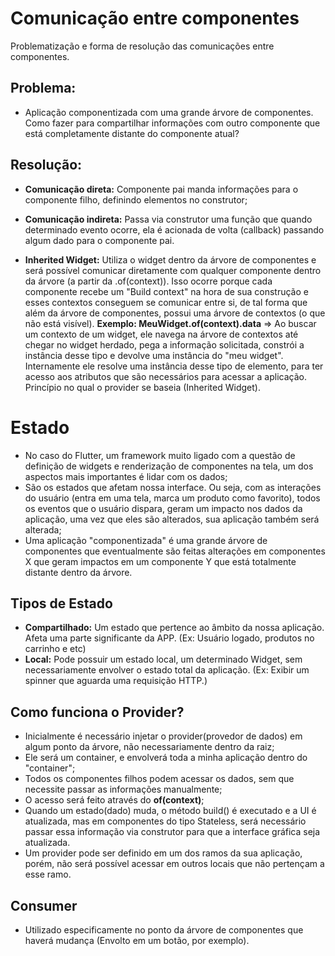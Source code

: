 # Comunicação entre componentes

Problematização e forma de resolução das comunicações entre componentes.

## Problema:

- Aplicação componentizada com uma grande árvore de componentes. Como fazer para compartilhar informações com outro componente que está completamente distante do componente atual?

## Resolução:

- **Comunicação direta:** Componente pai manda informações para o componente filho, definindo elementos no construtor;

- **Comunicação indireta:** Passa via construtor uma função que quando determinado evento ocorre, ela é acionada de volta (callback) passando algum dado para o componente pai.

- **Inherited Widget:** Utiliza o widget dentro da árvore de componentes e será possível comunicar diretamente com qualquer componente dentro da árvore (a partir da .of(context)). Isso ocorre porque cada componente recebe um "Build context" na hora de sua construção e esses contextos conseguem se comunicar entre si, de tal forma que além da árvore de componentes, possui uma árvore de contextos (o que não está visível). **Exemplo: MeuWidget.of(context).data** => Ao buscar um contexto de um widget, ele navega na árvore de contextos até chegar no widget herdado, pega a informação solicitada, constrói a instância desse tipo e devolve uma instância do "meu widget". Internamente ele resolve uma instância desse tipo de elemento, para ter acesso aos atributos que são necessários para acessar a aplicação. Princípio no qual o provider se baseia (Inherited Widget).

# Estado

- No caso do Flutter, um framework muito ligado com a questão de definição de widgets e renderização de componentes na tela, um dos aspectos mais importantes é lidar com os dados;
- São os estados que afetam nossa interface. Ou seja, com as interações do usuário (entra em uma tela, marca um produto como favorito), todos os eventos que o usuário dispara, geram um impacto nos dados da aplicação, uma vez que eles são alterados, sua aplicação também será alterada;
- Uma aplicação "componentizada" é uma grande árvore de componentes que eventualmente são feitas alterações em componentes X que geram impactos em um componente Y que está totalmente distante dentro da árvore.

## Tipos de Estado

- **Compartilhado:** Um estado que pertence ao âmbito da nossa aplicação. Afeta uma parte significante da APP. (Ex: Usuário logado, produtos no carrinho e etc)
- **Local:** Pode possuir um estado local, um determinado Widget, sem necessariamente envolver o estado total da aplicação. (Ex: Exibir um spinner que aguarda uma requisição HTTP.)

## Como funciona o Provider?

- Inicialmente é necessário injetar o provider(provedor de dados) em algum ponto da árvore, não necessariamente dentro da raiz;
- Ele será um container, e envolverá toda a minha aplicação dentro do "container";
- Todos os componentes filhos podem acessar os dados, sem que necessite passar as informações manualmente;
- O acesso será feito através do **of(context)**;
- Quando um estado(dado) muda, o método build() é executado e a UI é atualizada, mas em componentes do tipo Stateless, será necessário passar essa informação via construtor para que a interface gráfica seja atualizada.
- Um provider pode ser definido em um dos ramos da sua aplicação, porém, não será possível acessar em outros locais que não pertençam a esse ramo.

## Consumer

- Utilizado especificamente no ponto da árvore de componentes que haverá mudança (Envolto em um botão, por exemplo).
